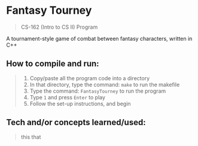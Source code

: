 # Fantasy Tourney
> CS-162 (Intro to CS II) Program  

A tournament-style game of combat between fantasy characters, written in C++

## How to compile and run:
> 1. Copy/paste all the program code into a directory
> 2. In that directory, type the command: `make` to run the makefile
> 3. Type the command: `FantasyTourney` to run the program
> 4. Type `1` and press `Enter` to play
> 5. Follow the set-up instructions, and begin

## Tech and/or concepts learned/used:
> this
> that
